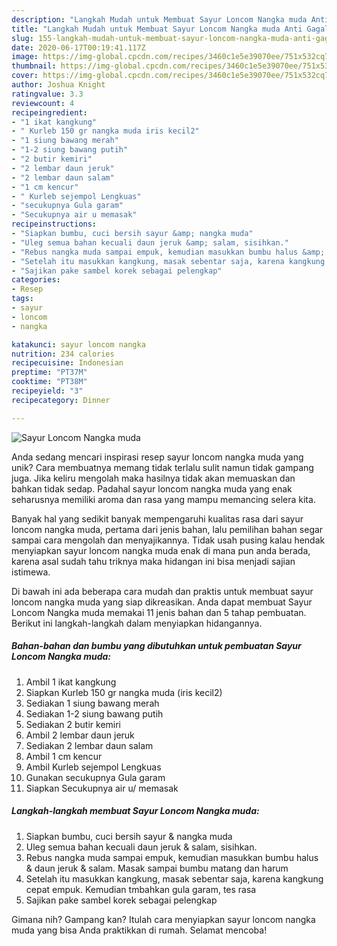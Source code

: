 ```yaml
---
description: "Langkah Mudah untuk Membuat Sayur Loncom Nangka muda Anti Gagal"
title: "Langkah Mudah untuk Membuat Sayur Loncom Nangka muda Anti Gagal"
slug: 155-langkah-mudah-untuk-membuat-sayur-loncom-nangka-muda-anti-gagal
date: 2020-06-17T00:19:41.117Z
image: https://img-global.cpcdn.com/recipes/3460c1e5e39070ee/751x532cq70/sayur-loncom-nangka-muda-foto-resep-utama.jpg
thumbnail: https://img-global.cpcdn.com/recipes/3460c1e5e39070ee/751x532cq70/sayur-loncom-nangka-muda-foto-resep-utama.jpg
cover: https://img-global.cpcdn.com/recipes/3460c1e5e39070ee/751x532cq70/sayur-loncom-nangka-muda-foto-resep-utama.jpg
author: Joshua Knight
ratingvalue: 3.3
reviewcount: 4
recipeingredient:
- "1 ikat kangkung"
- " Kurleb 150 gr nangka muda iris kecil2"
- "1 siung bawang merah"
- "1-2 siung bawang putih"
- "2 butir kemiri"
- "2 lembar daun jeruk"
- "2 lembar daun salam"
- "1 cm kencur"
- " Kurleb sejempol Lengkuas"
- "secukupnya Gula garam"
- "Secukupnya air u memasak"
recipeinstructions:
- "Siapkan bumbu, cuci bersih sayur &amp; nangka muda"
- "Uleg semua bahan kecuali daun jeruk &amp; salam, sisihkan."
- "Rebus nangka muda sampai empuk, kemudian masukkan bumbu halus &amp; daun jeruk &amp; salam. Masak sampai bumbu matang dan harum"
- "Setelah itu masukkan kangkung, masak sebentar saja, karena kangkung cepat empuk. Kemudian tmbahkan gula garam, tes rasa"
- "Sajikan pake sambel korek sebagai pelengkap"
categories:
- Resep
tags:
- sayur
- loncom
- nangka

katakunci: sayur loncom nangka 
nutrition: 234 calories
recipecuisine: Indonesian
preptime: "PT37M"
cooktime: "PT38M"
recipeyield: "3"
recipecategory: Dinner

---
```



![Sayur Loncom Nangka muda](https://img-global.cpcdn.com/recipes/3460c1e5e39070ee/751x532cq70/sayur-loncom-nangka-muda-foto-resep-utama.jpg)

Anda sedang mencari inspirasi resep sayur loncom nangka muda yang unik? Cara membuatnya memang tidak terlalu sulit namun tidak gampang juga. Jika keliru mengolah maka hasilnya tidak akan memuaskan dan bahkan tidak sedap. Padahal sayur loncom nangka muda yang enak seharusnya memiliki aroma dan rasa yang mampu memancing selera kita.



Banyak hal yang sedikit banyak mempengaruhi kualitas rasa dari sayur loncom nangka muda, pertama dari jenis bahan, lalu pemilihan bahan segar sampai cara mengolah dan menyajikannya. Tidak usah pusing kalau hendak menyiapkan sayur loncom nangka muda enak di mana pun anda berada, karena asal sudah tahu triknya maka hidangan ini bisa menjadi sajian istimewa.


Di bawah ini ada beberapa cara mudah dan praktis untuk membuat sayur loncom nangka muda yang siap dikreasikan. Anda dapat membuat Sayur Loncom Nangka muda memakai 11 jenis bahan dan 5 tahap pembuatan. Berikut ini langkah-langkah dalam menyiapkan hidangannya.

<!--inarticleads1-->

##### Bahan-bahan dan bumbu yang dibutuhkan untuk pembuatan Sayur Loncom Nangka muda:

1. Ambil 1 ikat kangkung
1. Siapkan  Kurleb 150 gr nangka muda (iris kecil2)
1. Sediakan 1 siung bawang merah
1. Sediakan 1-2 siung bawang putih
1. Sediakan 2 butir kemiri
1. Ambil 2 lembar daun jeruk
1. Sediakan 2 lembar daun salam
1. Ambil 1 cm kencur
1. Ambil  Kurleb sejempol Lengkuas
1. Gunakan secukupnya Gula garam
1. Siapkan Secukupnya air u/ memasak




<!--inarticleads2-->

##### Langkah-langkah membuat Sayur Loncom Nangka muda:

1. Siapkan bumbu, cuci bersih sayur &amp; nangka muda
1. Uleg semua bahan kecuali daun jeruk &amp; salam, sisihkan.
1. Rebus nangka muda sampai empuk, kemudian masukkan bumbu halus &amp; daun jeruk &amp; salam. Masak sampai bumbu matang dan harum
1. Setelah itu masukkan kangkung, masak sebentar saja, karena kangkung cepat empuk. Kemudian tmbahkan gula garam, tes rasa
1. Sajikan pake sambel korek sebagai pelengkap




Gimana nih? Gampang kan? Itulah cara menyiapkan sayur loncom nangka muda yang bisa Anda praktikkan di rumah. Selamat mencoba!
